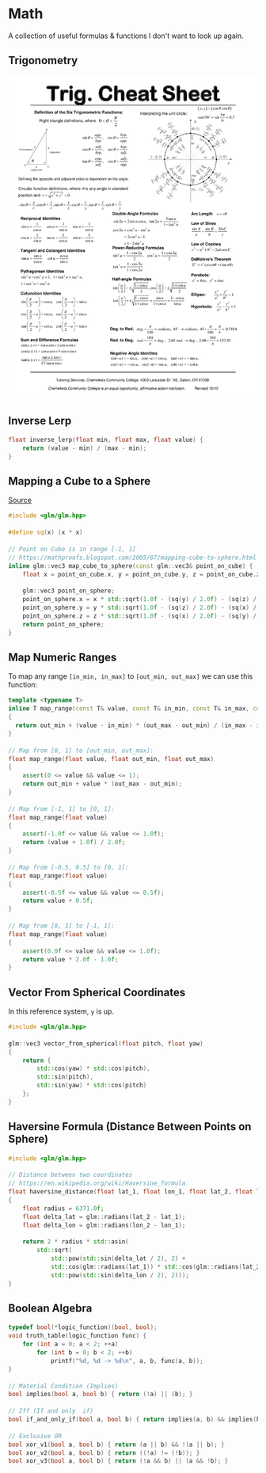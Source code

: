 # Math

A collection of useful formulas & functions I don't want to look up again.

## Trigonometry

![](/images/trig-cheat-sheet.png)

## Inverse Lerp

```cpp
float inverse_lerp(float min, float max, float value) {
    return (value - min) / (max - min);
}
```

## Mapping a Cube to a Sphere

[Source](https://mathproofs.blogspot.com/2005/07/mapping-cube-to-sphere.html?m=1)

```cpp
#include <glm/glm.hpp>

#define sq(x) (x * x)

// Point on Cube is in range [-1, 1]
// https://mathproofs.blogspot.com/2005/07/mapping-cube-to-sphere.html
inline glm::vec3 map_cube_to_sphere(const glm::vec3& point_on_cube) {
    float x = point_on_cube.x, y = point_on_cube.y, z = point_on_cube.z;

    glm::vec3 point_on_sphere;
    point_on_sphere.x = x * std::sqrt(1.0f - (sq(y) / 2.0f) - (sq(z) / 2.0f) + ((sq(y) * sq(z)) / 3.0f));
    point_on_sphere.y = y * std::sqrt(1.0f - (sq(z) / 2.0f) - (sq(x) / 2.0f) + ((sq(z) * sq(x)) / 3.0f));
    point_on_sphere.z = z * std::sqrt(1.0f - (sq(x) / 2.0f) - (sq(y) / 2.0f) + ((sq(x) * sq(y)) / 3.0f));
    return point_on_sphere;
}
```

## Map Numeric Ranges

To map any range `[in_min, in_max]` to `[out_min, out_max]` we can use this function:

```cpp
template <typename T>
inline T map_range(const T& value, const T& in_min, const T& in_max, const T& out_min, const T& out_max)
{
  return out_min + (value - in_min) * (out_max - out_min) / (in_max - in_min);
}

// Map from [0, 1] to [out_min, out_max]:
float map_range(float value, float out_min, float out_max)
{
    assert(0 <= value && value <= 1);
    return out_min + value * (out_max - out_min);
}

// Map from [-1, 1] to [0, 1]:
float map_range(float value)
{
    assert(-1.0f <= value && value <= 1.0f);
    return (value + 1.0f) / 2.0f;
}

// Map from [-0.5, 0.5] to [0, 1]:
float map_range(float value)
{
    assert(-0.5f <= value && value <= 0.5f);
    return value + 0.5f;
}

// Map from [0, 1] to [-1, 1]:
float map_range(float value)
{
    assert(0.0f <= value && value <= 1.0f);
    return value * 2.0f - 1.0f;
}
```

## Vector From Spherical Coordinates

In this reference system, `y` is up.

```cpp
#include <glm/glm.hpp>

glm::vec3 vector_from_spherical(float pitch, float yaw)
{
    return {
        std::cos(yaw) * std::cos(pitch),
        std::sin(pitch),
        std::sin(yaw) * std::cos(pitch)
    };
}
```

## Haversine Formula (Distance Between Points on Sphere)

```cpp
#include <glm/glm.hpp>

// Distance between two coordinates
// https://en.wikipedia.org/wiki/Haversine_formula
float haversine_distance(float lat_1, float lon_1, float lat_2, float lon_2)
{
    float radius = 6371.0f;
    float delta_lat = glm::radians(lat_2 - lat_1);
    float delta_lon = glm::radians(lon_2 - lon_1);

    return 2 * radius * std::asin(
        std::sqrt(
            std::pow(std::sin(delta_lat / 2), 2) +
            std::cos(glm::radians(lat_1)) * std::cos(glm::radians(lat_2))  *
            std::pow(std::sin(delta_lon / 2), 2)));
}
```

## Boolean Algebra

```cpp
typedef bool(*logic_function)(bool, bool);
void truth_table(logic_function func) {
    for (int a = 0; a < 2; ++a)
        for (int b = 0; b < 2; ++b)
            printf("%d, %d -> %d\n", a, b, func(a, b));
}

// Material Condition (Implies)
bool implies(bool a, bool b) { return (!a) || (b); }

// Iff (If and only  if)
bool if_and_only_if(bool a, bool b) { return implies(a, b) && implies(b, a); }

// Exclusive OR
bool xor_v1(bool a, bool b) { return (a || b) && !(a || b); }
bool xor_v2(bool a, bool b) { return ((!a) != (!b)); }
bool xor_v3(bool a, bool b) { return (!a && b) || (a && !b); }
```


